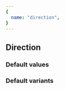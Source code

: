 ```yaml
---
{
  name: "direction",
}
---
```



## Direction

### Default values
<!-- defaults.values.start -->
<!-- defaults.values.end -->


### Default variants
<!-- defaults.variants.start -->
<!-- defaults.variants.end -->